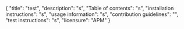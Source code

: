{
	"title": "test",
	"description": "s",
	"Table of contents": "s",
	"installation instructions": "s",
	"usage information": "s",
	"contribution guidelines": "",
	"test instructions": "s",
	"licensure": "APM"
}